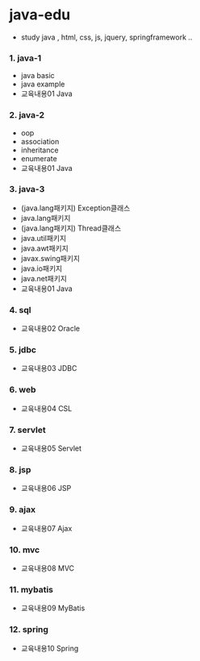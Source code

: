# java-edu
- study java , html, css, js, jquery, springframework ..

### 1. java-1
- java basic
- java example
- 교육내용01 Java

### 2. java-2
- oop
- association
- inheritance
- enumerate
- 교육내용01 Java

### 3. java-3
- (java.lang패키지) Exception클래스
- java.lang패키지
- (java.lang패키지) Thread클래스
- java.util패키지
- java.awt패키지
- javax.swing패키지
- java.io패키지
- java.net패키지
- 교육내용01 Java

### 4. sql
- 교육내용02 Oracle

### 5. jdbc
- 교육내용03 JDBC

### 6. web
- 교육내용04 CSL

### 7. servlet
- 교육내용05 Servlet

### 8. jsp
- 교육내용06 JSP

### 9. ajax
- 교육내용07 Ajax

### 10. mvc
- 교육내용08 MVC

### 11. mybatis
- 교육내용09 MyBatis

### 12. spring
- 교육내용10 Spring
